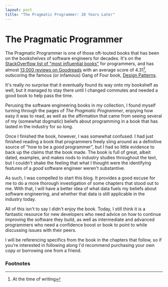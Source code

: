 ```yaml
---
layout: post
title: "The Pragmatic Programmer: 20 Years Later"
---
```


# The Pragmatic Programmer

The Pragmatic Programmer is one of those oft-touted books that has been on the bookshelves of software engineers for decades. It's on the [StackOverflow list of "most influential books"](https://stackoverflow.com/a/1713/5100021) for programmers, and has almost [13,000 reviews on Goodreads](https://www.goodreads.com/book/show/4099.The_Pragmatic_Programmer) with an average score of 4.31[^1], outscoring the famous (or infamous) Gang of Four book, [Design Patterns](https://www.goodreads.com/book/show/85009.Design_Patterns).

It's really no surprise that it eventually found its way onto my bookshelf as well, but it managed to stay there until I changed commutes and needed a good book to help pass the time.

Perusing the software engineering books in my collection, I found myself turning through the pages of _The Pragmatic Programmer_, enjoying how easy it was to read, as well as the affirmation that came from seeing several of my (somewhat dogmatic) beliefs about programming in a book that has lasted in the industry for so long.

Once I finished the book, however, I was somewhat confused. I had just finished reading a book that programmers freely sling around as a definitive source of "how to be a _good_ programmer", but I had so little evidence to back up the claims that the book made. The book is full of great, albeit dated, examples, and makes nods to industry studies throughout the text, but I couldn't shake the feeling that what I thought were the identifying features of a _good_ software engineer weren't substantive.

As such, I was compelled to start this blog. It provides a good excuse for me to do a more thorough investigation of some chapters that stood out to me. With that, I will have a better idea of what data fuels my beliefs about software engineering, and whether that data is still applicable in the industry today.

All of this isn't to say I didn't enjoy the book. Today, I still think it is a fantastic resource for new developers who need advice on how to continue improving the software they build, as well as intermediate and advanced programmers who need a confidence boost or book to point to while discussing issues with their peers.

I will be referencing specifics from the book in the chapters that follow, so if you're interested in following along I'd recommend purchasing your own copy or borrowing one from a friend.

### Footnotes
[^1]: At the time of writing
